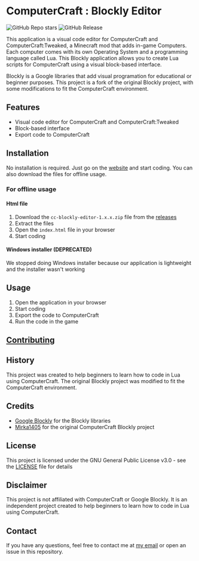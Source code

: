 # ComputerCraft : Blockly Editor
![GitHub Repo stars](https://img.shields.io/github/stars/Sarxzer/cc-blockly-editor?style=flat)     ![GitHub Release](https://img.shields.io/github/v/release/Sarxzer/cc-blockly-editor?logo=data%3Aimage%2Fpng%3Bbase64%2CiVBORw0KGgoAAAANSUhEUgAAAQAAAAEACAMAAABrrFhUAAAAIGNIUk0AAHomAACAhAAA%2BgAAAIDoAAB1MAAA6mAAADqYAAAXcJy6UTwAAAE%2BUExURTc3NzU1NTMzMzIyMvHx8S4uLD09Ozs7OTg4NjEwLisrKTk5NjIyMTo6OqioqKenp6ampqmpqPr6%2BMbCf8W%2Fe8XBe8bBesXBesW%2FeMbCdzU1MywsLBkZGRsbGxUVFe%2Fv7xwcGhYVFBYVExYWExsaFsPAbjMzMTAwMOLi4h0dHRERERcXF8TBcS0tKiMjIxYWFsTAcSgoJqWmpejo6BwbGcPCdDk5OX5%2BfhQUFMS%2FcScnJTExMX19fRMTE8S%2Fbz08OhAQEMO%2Bbz4%2BPExMTPDw8MXAckBAPU1NTampqRwcGaurq6qqqqysrPr698rGd8nEdMnEc8XAccnFdDExL7Gxsa6urrOzs7CwsLKystDLes%2FKd87KdsrFdDQzLcXAc05OTq2trcvHeMXBcj4%2BPjg4ODk5NzExLjQ0MTQzMf%2F%2F%2F8gYg3MAAAABYktHRGm8a8S0AAAACXBIWXMAAA7DAAAOwwHHb6hkAAAAB3RJTUUH6AMMFAohlhwFXwAAAsJJREFUeNrt3Vm3kGMYgOFdyhZtkQpJSIq9U1KE3UTGTJkyVTKU%2Fv8v6Px28K537TrxXffpN6z1XIfP%2BoaVlcm2pe3pkdTzd6Sd6dG0mh5Lu9Lj6Ym0O83ODwAAAAAAAAAAAAAAAAAAAPwfANbSk2lPemqyp9Pe9Ezal%2FanA%2BnZ9Fx6Ph1MAAAAAAAAAAAAAAAAAAAAwBIBXkgd4FB6MR0e1PNfSi%2BnV9KR9Grq8aPptXQsAQAAAAAAAAAAAAAAAAAAAEsEOJ4K0AFeT2%2Bk9bSRCtDj61usQCfSmwkAAAAAAAAAAAAAAAAAAABYIkAfkOgDEV1wnEwFOZVGAAUcgWwM6oLkrXQ6AQAAAAAAAAAAAAAAAAAAAADW1t5OD3shMqr3PzPobHonAQAAAAAAAAAAAAAAAAAAAABOr7ybzqX3Ugdan6zXd8ACbEzWhcj76YMEAAAAAAAAAAAAAAAAAAAALBFgM51PF9LswLMgI4DR%2FQpwMV1KAAAAAAAAAAAAAAAAAAAAAIDNzS5ERgCX0%2BzAswuRWYAP00cJAAAAAAAAAAAAAAAAAAAAWCLAldQPKvYDCiOA1gE64MfpQQN8kj5NAAAAAAAAAAAAAAAAAAAAwBIBPkufpxHAqBFAFyKzA88CrCYAAAAAAAAAAAAAAAAAAAAAwH8BDqXDk%2FWDjAX4Ih3ZYkcTAAAAAAAAAAAAAAAAAAAAAGAMcDV9ucW%2BSl%2Bnb9K3g66l%2FlDxu%2FR9%2BiEBAAAAAAAAAAAAAAAAAAAASwToCxM%2Fpp%2FS9VSwn9MvaW%2F6Nf2Wfk830s1Bt9LBBAAAAAAAAAAAAAAAAAAAACwR4I%2FUhcbtdHWyXt%2BFyJ%2FpxmR%2FTbYrAQAAAAAAAAAAAAAAAAAAAEsE%2BDttG7R9sn%2FSjnQn3U3H0r%2BD7qUuQPpDCQAAAAAAAAAAAAAAAAAAAGCBAPcBPeripPO8WuoAAAAldEVYdGRhdGU6Y3JlYXRlADIwMjQtMDMtMTJUMjA6MTA6MzMrMDA6MDBs6ptoAAAAJXRFWHRkYXRlOm1vZGlmeQAyMDI0LTAzLTEyVDIwOjEwOjMzKzAwOjAwHbcj1AAAACh0RVh0ZGF0ZTp0aW1lc3RhbXAAMjAyNC0wMy0xMlQyMDoxMDozMyswMDowMEqiAgsAAAAASUVORK5CYII%3D&label=CC%3ABE&cacheSeconds=0&link=https%3A%2F%2Fgithub.com%2FSarxzer%2Fcc-blockly-editor)


This application is a visual code editor for ComputerCraft and ComputerCraft:Tweaked, a Minecraft mod that adds in-game Computers. Each computer comes with its own Operating System and a programming language called Lua. This Blockly application allows you to create Lua scripts for ComputerCraft using a visual block-based interface.

Blockly is a Google libraries that add visual programation for educational or beginner purposes. This project is a fork of the original Blockly project, with some modifications to fit the ComputerCraft environment.

## Features

- Visual code editor for ComputerCraft and ComputerCraft:Tweaked
- Block-based interface
- Export code to ComputerCraft

## Installation

No installation is required. Just go on the [website](https://sarxzer.xyz/projects/cc-blockly-editor) and start coding. You can also download the files for offline usage.

### For offline usage
#### Html file
1. Download the `cc-blockly-editor-1.x.x.zip` file from the [releases](https://github.com/Sarxzer/cc-blockly-editor/releases/latest)
2. Extract the files
3. Open the `index.html` file in your browser
4. Start coding

#### Windows installer (DEPRECATED)
We stopped doing Windows installer because our application is lightweight and the installer wasn't working

## Usage

1. Open the application in your browser
2. Start coding
3. Export the code to ComputerCraft
4. Run the code in the game

## [Contributing](https://github.com/Sarxzer/cc-blockly-editor/blob/main/CONTRIBUTE.md)

## History

This project was created to help beginners to learn how to code in Lua using ComputerCraft. The original Blockly project was modified to fit the ComputerCraft environment.

## Credits

- [Google Blockly](https://developers.google.com/blockly) for the Blockly libraries
- [Mirka1405](https://github.com/Mirka1405) for the original ComputerCraft Blockly project

## License

This project is licensed under the GNU General Public License v3.0 - see the [LICENSE](LICENSE) file for details

## Disclaimer

This project is not affiliated with ComputerCraft or Google Blockly. It is an independent project created to help beginners to learn how to code in Lua using ComputerCraft.

## Contact

If you have any questions, feel free to contact me at [my email](mailto:nathan@sarxzer.xyz) or open an issue in this repository.
